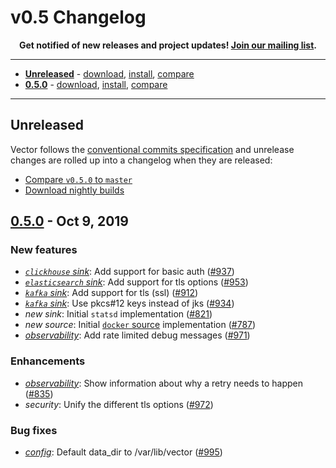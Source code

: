 # v0.5 Changelog

<p align="center">
  <strong>
    Get notified of new releases and project updates! <a href="https://vector.dev/mailing_list/">Join our mailing list<a/>.
  </strong>
</p>

---

* [**Unreleased**](#unreleased) - [download][urls.vector_nightly_builds], [install][docs.installation.manual], [compare][urls.compare_v0.5.0...master]
* [**0.5.0**](#050---oct-9-2019) - [download][urls.v0.5.0], [install][docs.installation], [compare][urls.compare_v0.4.0...v0.5.0]

---

## Unreleased

Vector follows the [conventional commits specification][urls.conventional_commits] and unrelease changes are rolled up into a changelog when they are released:

* [Compare `v0.5.0` to `master`][urls.compare_v0.5.0...master]
* [Download nightly builds][urls.vector_nightly_builds]

## [0.5.0][urls.v0.5.0] - Oct 9, 2019

### New features

* *[`clickhouse` sink][docs.sinks.clickhouse]*: Add support for basic auth ([#937][urls.pr_937])
* *[`elasticsearch` sink][docs.sinks.elasticsearch]*: Add support for tls options ([#953][urls.pr_953])
* *[`kafka` sink][docs.sinks.kafka]*: Add support for tls (ssl) ([#912][urls.pr_912])
* *[`kafka` sink][docs.sinks.kafka]*: Use pkcs#12 keys instead of jks ([#934][urls.pr_934])
* *new sink*: Initial `statsd` implementation ([#821][urls.pr_821])
* *new source*: Initial [`docker` source][docs.sources.docker] implementation ([#787][urls.pr_787])
* *[observability][docs.monitoring]*: Add rate limited debug messages ([#971][urls.pr_971])

### Enhancements

* *[observability][docs.monitoring]*: Show information about why a retry needs to happen ([#835][urls.pr_835])
* *security*: Unify the different tls options ([#972][urls.pr_972])

### Bug fixes

* *[config][docs.configuration]*: Default data_dir to /var/lib/vector ([#995][urls.pr_995])


[docs.configuration]: https://vector.dev/docs/setup/configuration
[docs.installation.manual]: https://vector.dev/docs/setup/installation/manual
[docs.installation]: https://vector.dev/docs/setup/installation
[docs.monitoring]: https://vector.dev/docs/administration/monitoring
[docs.sinks.clickhouse]: https://vector.dev/docs/components/sinks/clickhouse
[docs.sinks.elasticsearch]: https://vector.dev/docs/components/sinks/elasticsearch
[docs.sinks.kafka]: https://vector.dev/docs/components/sinks/kafka
[docs.sources.docker]: https://vector.dev/docs/components/sources/docker
[urls.compare_v0.4.0...v0.5.0]: https://github.com/timberio/vector/compare/v0.4.0...v0.5.0
[urls.compare_v0.5.0...master]: https://github.com/timberio/vector/compare/v0.5.0...master
[urls.conventional_commits]: https://www.conventionalcommits.org
[urls.pr_787]: https://github.com/timberio/vector/pull/787
[urls.pr_821]: https://github.com/timberio/vector/pull/821
[urls.pr_835]: https://github.com/timberio/vector/pull/835
[urls.pr_912]: https://github.com/timberio/vector/pull/912
[urls.pr_934]: https://github.com/timberio/vector/pull/934
[urls.pr_937]: https://github.com/timberio/vector/pull/937
[urls.pr_953]: https://github.com/timberio/vector/pull/953
[urls.pr_971]: https://github.com/timberio/vector/pull/971
[urls.pr_972]: https://github.com/timberio/vector/pull/972
[urls.pr_995]: https://github.com/timberio/vector/pull/995
[urls.v0.5.0]: https://github.com/timberio/vector/releases/tag/v0.5.0
[urls.vector_nightly_builds]: http://packages.timber.io/vector/nightly/latest/
